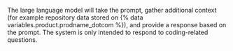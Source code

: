 The large language model will take the prompt, gather additional context (for example repository data stored on {% data variables.product.prodname_dotcom %}), and provide a response based on the prompt. The system is only intended to respond to coding-related questions.
